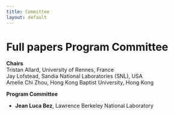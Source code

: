 ```yaml
---
title: Committee
layout: default
---
```


# Full papers Program Committee

**Chairs**<br>
Tristan Allard, University of Rennes, France<br>
Jay Lofstead, Sandia National Laboratories (SNL), USA<br>
Amelie Chi Zhou, Hong Kong Baptist University, Hong Kong<br>

**Program Committee**<br>


* **Jean Luca Bez**, Lawrence Berkeley National Laboratory<br>
